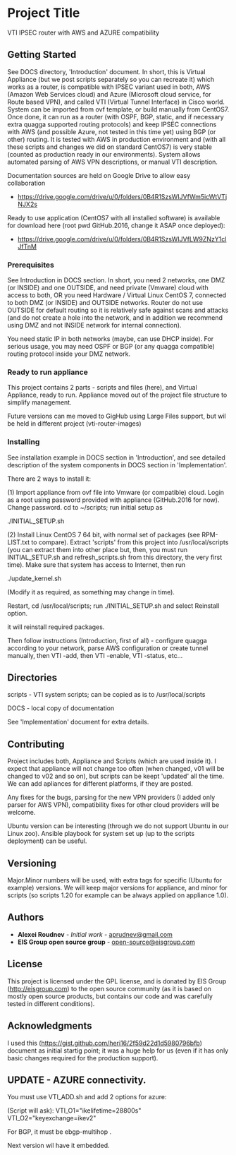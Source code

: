 # Project Title

VTI IPSEC router with AWS and AZURE compatibility

## Getting Started

See DOCS directory, 'Introduction' document. In short, this is Virtual Appliance 
(but we post scripts separately so you can recreate it) which works as a router,
is compatible with IPSEC variant used in both, AWS (Amazon Web Services cloud) and Azure (Microsoft cloud service, for Route based VPN), and called VTI (Virtual Tunnel
Interface) in Cisco world. System can be imported from ovf template, or build manually from CentOS7. Once done, it can run as a router (with OSPF, BGP, static,
and if necessary extra quagga supported routing protocols) and keep IPSEC connections with AWS (and possible Azure, not tested in this time yet) using BGP (or other) routing.
It is tested with AWS in production environment and (with all these scripts and changes we did on standard CentOS7) is very stable (counted as production ready in our environments).
System allows automated parsing of AWS VPN descriptions, or manual VTI description. 

Documentation sources are held on Google Drive to allow easy collaboration 
- https://drive.google.com/drive/u/0/folders/0B4R1SzsWIJVfWm5icWtVTjNJX2s

Ready to use application (CentOS7 with all installed software) is available for download here (root pwd GitHub.2016, change it ASAP once deployed):
- https://drive.google.com/drive/u/0/folders/0B4R1SzsWIJVfLW9ZNzY1clJfTnM

### Prerequisites

See Introduction in DOCS section. In short, you need 2 networks, one DMZ (or INSIDE) and one OUTSIDE, and need private (Vmware) cloud with access to both, OR 
you need Hardware / Virtual Linux CentOS 7, connected to both DMZ (or INSIDE) and OUTSIDE networks. Router do not use OUTSIDE for default routing so it is relatively safe against scans and attacks 
(and do not create a hole into the network, and in addition we recommend using DMZ and not INSIDE network for internal connection).

You need static IP in both networks (maybe, can use DHCP inside). For serious usage, you may need OSPF or BGP (or any quagga compatible) routing protocol inside your DMZ network.

### Ready to run appliance

This project contains 2 parts - scripts and files (here), and Virtual Appliance, ready to run. Appliance moved out of the project file structure to simplify
management.



Future versions can me moved to GigHub using Large Files support, but wil be held in different project (vti-router-images)

### Installing

See installation example in DOCS section in 'Introduction', and see detailed description of the system components in DOCS section in 'Implementation'. 

There are 2 ways to install it:

(1) Import appliance from ovf file into Vmware (or compatible) cloud. Login as a root using password provided with appliance (GitHub.2016 for now). 
Change password. cd to ~/scripts; run initial setup as

  ./INITIAL_SETUP.sh
  
(2) Install Linux CentOS 7 64 bit, with normal set of packages (see RPM-LIST.txt to compare). Extract 'scripts' from this project into /usr/local/scripts 
(you can extract them into other place but, then, you must run INITIAL_SETUP.sh and refresh_scripts.sh from this directory, the very first time). Make sure that 
system has access to Internet, then run
   
   ./update_kernel.sh
   
   (Modify it as required, as something may change in time).
  
  Restart, cd /usr/local/scripts; run ./INITIAL_SETUP.sh and select Reinstall option. 
  
  it will reinstall required packages.
  
  
  
 Then follow instructions (Introduction, first of all) - configure quagga according to your network, 
 parse AWS configuration or create tunnel manually, then VTI -add, then VTI -enable, VTI -status, etc...

## Directories
  scripts - VTI system scripts; can be copied as is to /usr/local/scripts
  
  DOCS - local copy of documentation
    

See 'Implementation' document for extra details.

## Contributing

Project includes both, Appliance and Scripts (which are used inside it). I expect that appliance will not change too often (when changed, v01 will be changed to v02 and so on),
but scripts can be keept 'updated' all the time. We can add apliances for different platforms, if they are posted.

Any fixes for the bugs, parsing for the new VPN providers (I added only parser for AWS VPN), compatibility fixes for other cloud providers will be welcome.

Ubuntu version can be interesting (through we do not support Ubuntu in our Linux zoo). Ansible playbook for system set up (up to the scripts deployment) can be useful.


## Versioning

Major.Minor numbers will be used, with extra tags for specific (Ubuntu for example) versions.
We will keep major versions for appliance, and minor for scripts (so scripts 1.20 for example can be always applied on appliance 1.0).


## Authors

* **Alexei Roudnev** - *Initial work* - aprudnev@gmail.com
* **EIS Group open source group** - open-source@eisgroup.com


## License

This project is licensed under the GPL license, and is donated by EIS Group (http://eisgroup.com) to the open source community (as it is based on mostly open source products, 
but contains our code and was carefully tested in different conditions). 


## Acknowledgments

I used this (https://gist.github.com/heri16/2f59d22d1d5980796bfb) document as initial startig point; it was a huge help for us (even if it has only basic changes required for the production support).

## UPDATE - AZURE connectivity.

You must use VTI_ADD.sh and add 2 options for azure:

(Script will ask):
VTI_O1="ikelifetime=28800s"
VTI_O2="keyexchange=ikev2"

For BGP,  it must be ebgp-multihop .

Next version wil have it embedded.

